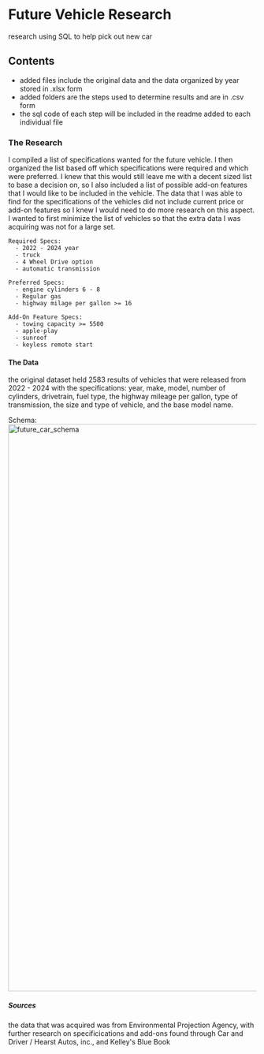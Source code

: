 # Future Vehicle Research
research using SQL to help pick out new car

## Contents
- added files include the original data and the data organized by year stored in .xlsx form 
- added folders are the steps used to determine results and are in .csv form
- the sql code of each step will be included in the readme added to each individual file

### The Research
 I compiled a list of specifications wanted for the future vehicle. I then organized the list based off which specifications were required and which were preferred. I knew that this would still leave me with a decent sized list to base a decision on, so I also included a list of possible add-on features that I would like to be included in the vehicle. The data that I was able to find for the specifications of the vehicles did not include current price or add-on features so I knew I would need to do more research on this aspect. I wanted to first minimize the list of vehicles so that the extra data I was acquiring was not for a large set.

```
Required Specs:
  - 2022 - 2024 year
  - truck
  - 4 Wheel Drive option
  - automatic transmission
```
  
```
Preferred Specs:
  - engine cylinders 6 - 8
  - Regular gas
  - highway milage per gallon >= 16
```

```
Add-On Feature Specs:
  - towing capacity >= 5500
  - apple-play
  - sunroof
  - keyless remote start
```
#### The Data
  the original dataset held 2583 results of vehicles that were released from 2022 - 2024 with the specifications: year, make, model, number of cylinders, drivetrain, fuel type, the highway mileage per gallon, type of transmission, the size and type of vehicle, and the base model name.


Schema:
<img width="1150" alt="future_car_schema" src="https://github.com/user-attachments/assets/e678c588-d2cd-448c-91cc-b4c6bd29a618">


##### Sources
  the data that was acquired was from Environmental Projection Agency, with further research on specificications and add-ons found through Car and Driver / Hearst Autos, inc., and Kelley's Blue Book
  
